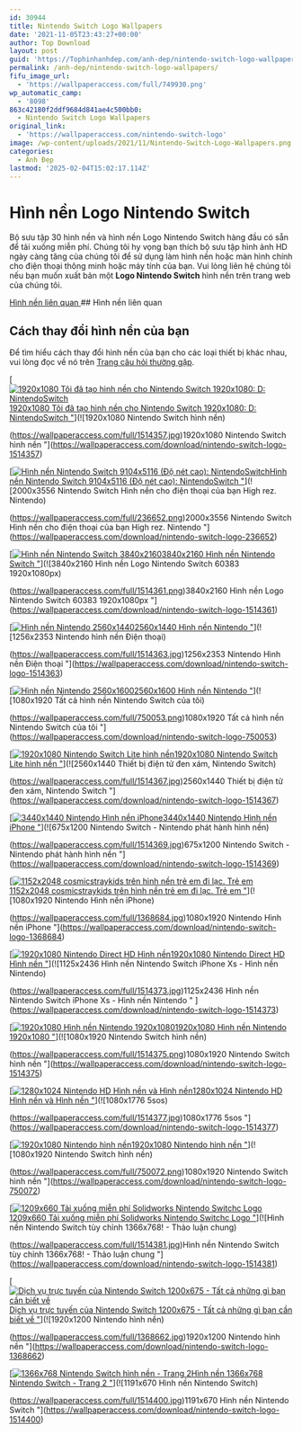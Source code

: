 ```yaml
---
id: 30944
title: Nintendo Switch Logo Wallpapers
date: '2021-11-05T23:43:27+00:00'
author: Top Download
layout: post
guid: 'https://Tophinhanhdep.com/anh-dep/nintendo-switch-logo-wallpapers/'
permalink: /anh-dep/nintendo-switch-logo-wallpapers/
fifu_image_url:
  - 'https://wallpaperaccess.com/full/749930.png'
wp_automatic_camp:
  - '8098'
863c42180f2ddf9684d841ae4c500bb0:
  - Nintendo Switch Logo Wallpapers
original_link:
  - 'https://wallpaperaccess.com/nintendo-switch-logo'
image: /wp-content/uploads/2021/11/Nintendo-Switch-Logo-Wallpapers.png
categories:
  - Ảnh Đẹp
lastmod: '2025-02-04T15:02:17.114Z'
---
```

# Hình nền Logo Nintendo Switch

Bộ sưu tập 30 hình nền và hình nền Logo Nintendo Switch hàng đầu có sẵn để tải xuống miễn phí. Chúng tôi hy vọng bạn thích bộ sưu tập hình ảnh HD ngày càng tăng của chúng tôi để sử dụng làm hình nền hoặc màn hình chính cho điện thoại thông minh hoặc máy tính của bạn. Vui lòng liên hệ chúng tôi nếu bạn muốn xuất bản một **Logo Nintendo Switch** hình nền trên trang web của chúng tôi.

[Hình nền liên quan ](#related) ## Hình nền liên quan

## Cách thay đổi hình nền của bạn

Để tìm hiểu cách thay đổi hình nền của bạn cho các loại thiết bị khác nhau, vui lòng đọc về nó trên [Trang câu hỏi thường gặp](https://tophinhanhdep.com/faq/).

  
[[![1920x1080 Tôi đã tạo hình nền cho Nintendo Switch 1920x1080: D: NintendoSwitch](https://wallpaperaccess.com/full/749930.png)1920x1080 Tôi đã tạo hình nền cho Nintendo Switch 1920x1080: D: NintendoSwitch "](https://wallpaperaccess.com/download/nintendo-switch-logo-749930)](![1920x1080 Nintendo Switch hình nền)

(https://wallpaperaccess.com/full/1514357.jpg)1920x1080 Nintendo Switch hình nền "](https://wallpaperaccess.com/download/nintendo-switch-logo-1514357)

[[![Hình nền Nintendo Switch 9104x5116 (Độ nét cao): NintendoSwitch](https://wallpaperaccess.com/full/704688.jpg)Hình nền Nintendo Switch 9104x5116 (Độ nét cao): NintendoSwitch "](https://wallpaperaccess.com/download/nintendo-switch-logo-704688)](![2000x3556 Nintendo Switch Hình nền cho điện thoại của bạn High rez.  Nintendo)

(https://wallpaperaccess.com/full/236652.png)2000x3556 Nintendo Switch Hình nền cho điện thoại của bạn High rez. Nintendo "](https://wallpaperaccess.com/download/nintendo-switch-logo-236652)

[[![Hình nền Nintendo Switch 3840x2160](https://wallpaperaccess.com/full/749936.png)3840x2160 Hình nền Nintendo Switch "](https://wallpaperaccess.com/download/nintendo-switch-logo-749936)](![3840x2160 Hình nền Logo Nintendo Switch 60383 1920x1080px)

(https://wallpaperaccess.com/full/1514361.png)3840x2160 Hình nền Logo Nintendo Switch 60383 1920x1080px "](https://wallpaperaccess.com/download/nintendo-switch-logo-1514361)

[[![Hình nền Nintendo 2560x1440](https://wallpaperaccess.com/full/1514362.jpg)2560x1440 Hình nền Nintendo "](https://wallpaperaccess.com/download/nintendo-switch-logo-1514362)](![1256x2353 Nintendo hình nền Điện thoại)

(https://wallpaperaccess.com/full/1514363.jpg)1256x2353 Nintendo Hình nền Điện thoại "](https://wallpaperaccess.com/download/nintendo-switch-logo-1514363)

[[![Hình nền Nintendo 2560x1600](https://wallpaperaccess.com/full/1368680.jpg)2560x1600 Hình nền Nintendo "](https://wallpaperaccess.com/download/nintendo-switch-logo-1368680)](![1080x1920 Tất cả hình nền Nintendo Switch của tôi)

(https://wallpaperaccess.com/full/750053.png)1080x1920 Tất cả hình nền Nintendo Switch của tôi "](https://wallpaperaccess.com/download/nintendo-switch-logo-750053)

[[![1920x1080 Nintendo Switch Lite hình nền](https://wallpaperaccess.com/full/1514366.png)1920x1080 Nintendo Switch Lite hình nền "](https://wallpaperaccess.com/download/nintendo-switch-logo-1514366)](![2560x1440 Thiết bị điện tử đen xám, Nintendo Switch)

(https://wallpaperaccess.com/full/1514367.jpg)2560x1440 Thiết bị điện tử đen xám, Nintendo Switch "](https://wallpaperaccess.com/download/nintendo-switch-logo-1514367)

[[![3440x1440 Nintendo Hình nền iPhone](https://wallpaperaccess.com/full/1514368.jpg)3440x1440 Nintendo Hình nền iPhone "](https://wallpaperaccess.com/download/nintendo-switch-logo-1514368)](![675x1200 Nintendo Switch - Nintendo phát hành hình nền)

(https://wallpaperaccess.com/full/1514369.jpg)675x1200 Nintendo Switch - Nintendo phát hành hình nền "](https://wallpaperaccess.com/download/nintendo-switch-logo-1514369)

[[![1152x2048 cosmicstraykids trên hình nền trẻ em đi lạc.  Trẻ em](https://wallpaperaccess.com/full/1514370.jpg)1152x2048 cosmicstraykids trên hình nền trẻ em đi lạc. Trẻ em "](https://wallpaperaccess.com/download/nintendo-switch-logo-1514370)](![1080x1920 Nintendo Hình nền iPhone)

(https://wallpaperaccess.com/full/1368684.jpg)1080x1920 Nintendo Hình nền iPhone "](https://wallpaperaccess.com/download/nintendo-switch-logo-1368684)

[[![1920x1080 Nintendo Direct HD Hình nền](https://wallpaperaccess.com/full/1514372.jpg)1920x1080 Nintendo Direct HD Hình nền "](https://wallpaperaccess.com/download/nintendo-switch-logo-1514372)](![1125x2436 Hình nền Nintendo Switch iPhone Xs - Hình nền Nintendo)

(https://wallpaperaccess.com/full/1514373.jpg)1125x2436 Hình nền Nintendo Switch iPhone Xs - Hình nền Nintendo " ](https://wallpaperaccess.com/download/nintendo-switch-logo-1514373)

[[![1920x1080 Hình nền Nintendo 1920x1080](https://wallpaperaccess.com/full/1514374.jpg)1920x1080 Hình nền Nintendo 1920x1080 "](https://wallpaperaccess.com/download/nintendo-switch-logo-1514374)](![1080x1920 Nintendo Switch hình nền)

(https://wallpaperaccess.com/full/1514375.png)1080x1920 Nintendo Switch hình nền "](https://wallpaperaccess.com/download/nintendo-switch-logo-1514375)

[[![1280x1024 Nintendo HD Hình nền và Hình nền](https://wallpaperaccess.com/full/236611.jpg)1280x1024 Nintendo HD Hình nền và Hình nền "](https://wallpaperaccess.com/download/nintendo-switch-logo-236611)](![1080x1776 5sos)

(https://wallpaperaccess.com/full/1514377.jpg)1080x1776 5sos "](https://wallpaperaccess.com/download/nintendo-switch-logo-1514377)

[[![1920x1080 Nintendo hình nền](https://wallpaperaccess.com/full/1368687.jpg)1920x1080 Nintendo hình nền "](https://wallpaperaccess.com/download/nintendo-switch-logo-1368687)](![1080x1920 Nintendo Switch hình nền)

(https://wallpaperaccess.com/full/750072.png)1080x1920 Nintendo Switch hình nền "](https://wallpaperaccess.com/download/nintendo-switch-logo-750072)

[[![1209x660 Tải xuống miễn phí Solidworks Nintendo Switchc Logo](https://wallpaperaccess.com/full/1514380.jpg)1209x660 Tải xuống miễn phí Solidworks Nintendo Switchc Logo "](https://wallpaperaccess.com/download/nintendo-switch-logo-1514380)](![Hình nền Nintendo Switch tùy chỉnh 1366x768!  - Thảo luận chung)

(https://wallpaperaccess.com/full/1514381.jpg)Hình nền Nintendo Switch tùy chỉnh 1366x768! - Thảo luận chung "](https://wallpaperaccess.com/download/nintendo-switch-logo-1514381)

[[![Dịch vụ trực tuyến của Nintendo Switch 1200x675 - Tất cả những gì bạn cần biết về](https://wallpaperaccess.com/full/1514384.jpg)Dịch vụ trực tuyến của Nintendo Switch 1200x675 - Tất cả những gì bạn cần biết về "](https://wallpaperaccess.com/download/nintendo-switch-logo-1514384)](![1920x1200 Nintendo hình nền)

(https://wallpaperaccess.com/full/1368662.jpg)1920x1200 Nintendo hình nền "](https://wallpaperaccess.com/download/nintendo-switch-logo-1368662)

[[![1366x768 Nintendo Switch hình nền - Trang 2](https://wallpaperaccess.com/full/1514388.png)Hình nền 1366x768 Nintendo Switch - Trang 2 "](https://wallpaperaccess.com/download/nintendo-switch-logo-1514388)](![1191x670 Hình nền Nintendo Switch)

(https://wallpaperaccess.com/full/1514400.jpg)1191x670 Hình nền Nintendo Switch "](https://wallpaperaccess.com/download/nintendo-switch-logo-1514400)
